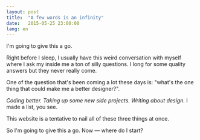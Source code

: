 ```yaml
---
layout: post
title:  "A few words is an infinity"
date:   2015-05-25 23:00:00
lang: en
---
```


I'm going to give this a go.

Right before I sleep, I usually have this weird conversation with myself where I ask my inside me a ton of silly questions. I long for some quality answers but they never really come.

One of the question that's been coming a lot these days is: "what's the one thing that could make me a better designer?".

*Coding better. Taking up some new side projects. Writing about design.* I made a list, you see.

This website is a tentative to nail all of these three things at once.

So I'm going to give this a go. Now — where do I start?


